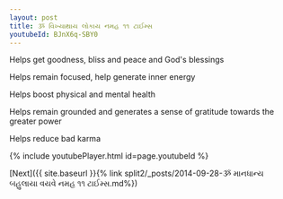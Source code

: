 ```yaml
---
layout: post
title: ૐ વિખ્યાથાય લોકાય નમહ ૧૧ ટાઈમ્સ
youtubeId: BJnX6q-SBY0
---
```

 
 
Helps get goodness, bliss and peace and God's blessings
 
Helps remain focused, help generate inner energy 
 
Helps boost physical and mental health 
 
Helps remain grounded and generates a sense of gratitude towards the greater power 
 
Helps reduce bad karma
 
 
 
 


{% include youtubePlayer.html id=page.youtubeId %}
 
[Next]({{ site.baseurl }}{% link  split2/_posts/2014-09-28-ૐ માનધાન્ય બહુલાયા વયવે નમહ ૧૧ ટાઈમ્સ.md%})
 
